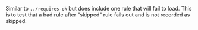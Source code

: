 Similar to `../requires-ok` but does include one rule that will fail
to load. This is to test that a bad rule after "skipped" rule fails
out and is not recorded as skipped.
